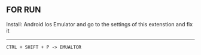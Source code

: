 ## FOR RUN
Install: Android Ios Emulator 
and go to the settings of this extenstion and fix it 
___
```
CTRL + SHIFT + P -> EMUALTOR